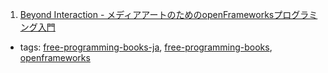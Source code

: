 1. [Beyond Interaction - メディアアートのためのopenFrameworksプログラミング入門](http://download.bnn.co.jp/download/beyond_interaction/BNN_BeyondInteraction.pdf)
  * tags: [free-programming-books-ja](tags/free-programming-books-ja.md), [free-programming-books](tags/free-programming-books.md), [openframeworks](tags/openframeworks.md)
